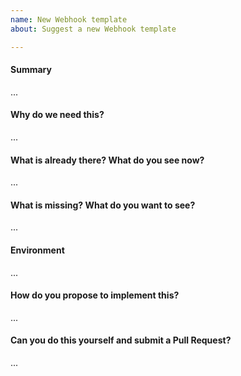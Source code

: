 ```yaml
---
name: New Webhook template
about: Suggest a new Webhook template

---
```

<!--
Thanks for submitting this suggestion. Please fill the template below,
otherwise we will not be able to process it.
-->

#### Summary
<!-- Summarize the suggestion in a few sentences: -->

...

#### Why do we need this?
<!-- Please explain the motivation behind your suggestion. -->

...

#### What is already there? What do you see now?
<!-- Are you able to make an integration with a custom Webhook template? -->

...

#### What is missing? What do you want to see?
<!-- Are there any parameters with a common value? -->

...

#### Environment
<!-- Please tell us more about your environment and integration setup. -->

...

#### How do you propose to implement this?
<!-- Please think about how this could be implemented. -->

...

#### Can you do this yourself and submit a Pull Request?
<!-- You can also @mention experts if you need help with this. -->

...